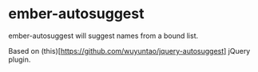 ember-autosuggest
=================

ember-autosuggest will suggest names from a bound list.

Based on (this)[https://github.com/wuyuntao/jquery-autosuggest] jQuery plugin.
